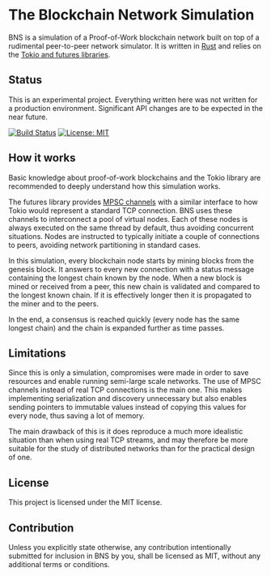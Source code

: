 The Blockchain Network Simulation
=================================

BNS is a simulation of a Proof-of-Work blockchain network built on top of a rudimental peer-to-peer network simulator. It is written in [Rust](https://www.rust-lang.org/en-US/) and relies on the [Tokio and futures libraries](https://tokio.rs/).

Status
------

This is an experimental project. Everything written here was not written for a production environment. Significant API changes are to be expected in the near future.

[![Build Status](https://travis-ci.org/pierre-l/blockchain_network_simulation.svg?branch=master)](https://travis-ci.org/pierre-l/blockchain_network_simulation)
[![License: MIT](https://img.shields.io/badge/License-MIT-brightgreen.svg)](https://opensource.org/licenses/MIT)

How it works
---
Basic knowledge about proof-of-work blockchains and the Tokio library are recommended to deeply understand how this simulation works.

The futures library provides [MPSC channels](https://docs.rs/futures/0.1/futures/sync/mpsc/fn.channel.html) with a similar interface to how Tokio would represent a standard TCP connection. BNS uses these channels to interconnect a pool of virtual nodes. Each of these nodes is always executed on the same thread by default, thus avoiding concurrent situations. Nodes are instructed to typically initiate a couple of connections to peers, avoiding network partitioning in standard cases.

In this simulation, every blockchain node starts by mining blocks from the genesis block. It answers to every new connection with a status message containing the longest chain known by the node. When a new block is mined or received from a peer, this new chain is validated and compared to the longest known chain. If it is effectively longer then it is propagated to the miner and to the peers.

In the end, a consensus is reached quickly (every node has the same longest chain) and the chain is expanded further as time passes.

Limitations
-----------

Since this is only a simulation, compromises were made in order to save resources and enable running semi-large scale networks. The use of MPSC channels instead of real TCP connections is the main one. This makes implementing serialization and discovery unnecessary but also enables sending pointers to immutable values instead of copying this values for every node, thus saving a lot of memory.

The main drawback of this is it does reproduce a much more idealistic situation than when using real TCP streams, and may therefore be more suitable for the study of distributed networks than for the practical design of one.

License
-------

This project is licensed under the MIT license.

Contribution
------------

Unless you explicitly state otherwise, any contribution intentionally submitted for inclusion in BNS by you, shall be licensed as MIT, without any additional terms or conditions.